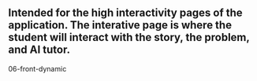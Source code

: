 ## Intended for the high interactivity pages of the application.   The interative page is where the student will interact with the story, the problem, and AI tutor.

06-front-dynamic
